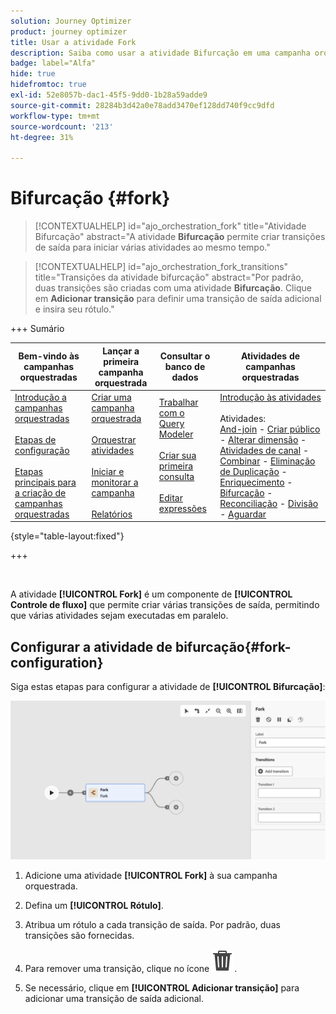 ```yaml
---
solution: Journey Optimizer
product: journey optimizer
title: Usar a atividade Fork
description: Saiba como usar a atividade Bifurcação em uma campanha orquestrada
badge: label="Alfa"
hide: true
hidefromtoc: true
exl-id: 52e8057b-dac1-45f5-9dd0-1b28a59adde9
source-git-commit: 28284b3d42a0e78add3470ef128dd740f9cc9dfd
workflow-type: tm+mt
source-wordcount: '213'
ht-degree: 31%

---
```


# Bifurcação {#fork}

>[!CONTEXTUALHELP]
>id="ajo_orchestration_fork"
>title="Atividade Bifurcação"
>abstract="A atividade **Bifurcação** permite criar transições de saída para iniciar várias atividades ao mesmo tempo."

>[!CONTEXTUALHELP]
>id="ajo_orchestration_fork_transitions"
>title="Transições da atividade bifurcação"
>abstract="Por padrão, duas transições são criadas com uma atividade **Bifurcação**. Clique em **Adicionar transição** para definir uma transição de saída adicional e insira seu rótulo."

+++ Sumário

| Bem-vindo às campanhas orquestradas | Lançar a primeira campanha orquestrada | Consultar o banco de dados | Atividades de campanhas orquestradas |
|---|---|---|---|
| [Introdução a campanhas orquestradas](../gs-orchestrated-campaigns.md)<br/><br/>[Etapas de configuração](../configuration-steps.md)<br/><br/>[Etapas principais para a criação de campanhas orquestradas](../gs-campaign-creation.md) | [Criar uma campanha orquestrada](../create-orchestrated-campaign.md)<br/><br/>[Orquestrar atividades](../orchestrate-activities.md)<br/><br/>[Iniciar e monitorar a campanha](../start-monitor-campaigns.md)<br/><br/>[Relatórios](../reporting-campaigns.md) | [Trabalhar com o Query Modeler](../orchestrated-rule-builder.md)<br/><br/>[Criar sua primeira consulta](../build-query.md)<br/><br/>[Editar expressões](../edit-expressions.md) | [Introdução às atividades](about-activities.md)<br/><br/>Atividades:<br/>[And-join](and-join.md) - [Criar público](build-audience.md) - [Alterar dimensão](change-dimension.md) - [Atividades de canal](channels.md) - [Combinar](combine.md) - [Eliminação de Duplicação](deduplication.md) - [Enriquecimento](enrichment.md) - [Bifurcação](fork.md) - [Reconciliação](reconciliation.md) - [Divisão](split.md) - [Aguardar](wait.md) |

{style="table-layout:fixed"}

+++

<br/>

A atividade **[!UICONTROL Fork]** é um componente de **[!UICONTROL Controle de fluxo]** que permite criar várias transições de saída, permitindo que várias atividades sejam executadas em paralelo.

## Configurar a atividade de bifurcação{#fork-configuration}

Siga estas etapas para configurar a atividade de **[!UICONTROL Bifurcação]**:

![](../assets/workflow-fork.png)

1. Adicione uma atividade **[!UICONTROL Fork]** à sua campanha orquestrada.

1. Defina um **[!UICONTROL Rótulo]**.

1. Atribua um rótulo a cada transição de saída. Por padrão, duas transições são fornecidas.

1. Para remover uma transição, clique no ícone ![](../assets/do-not-localize/Smock_Delete_18_N.svg).

1. Se necessário, clique em **[!UICONTROL Adicionar transição]** para adicionar uma transição de saída adicional.
